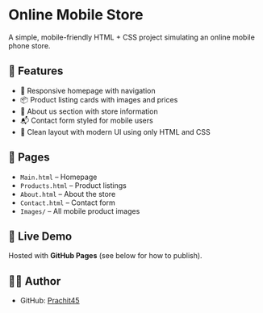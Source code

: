 # Online Mobile Store

A simple, mobile-friendly HTML + CSS project simulating an online mobile phone store.

## 🌟 Features
- 📱 Responsive homepage with navigation
- 📦 Product listing cards with images and prices
- 🧾 About us section with store information
- 📬 Contact form styled for mobile users
- 🎨 Clean layout with modern UI using only HTML and CSS

## 📁 Pages
- `Main.html` – Homepage
- `Products.html` – Product listings
- `About.html` – About the store
- `Contact.html` – Contact form
- `Images/` – All mobile product images

## 🚀 Live Demo
Hosted with **GitHub Pages** (see below for how to publish).

## 🧑‍💻 Author
- GitHub: [Prachit45](https://github.com/Prachit45)
